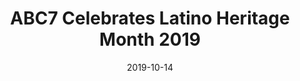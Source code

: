 ---
title: "ABC7 Celebrates Latino Heritage Month 2019"
date: 2019-10-14
image: "/assets/img/news/2019-10-14-heritage-month.jpg"
description: "Latino Heritage Month is here and to celebrate we are highlighting Latino organizations, people and culture from the Bay Area all month!"
link: https://abc7news.com/community-events/abc7-celebrates-latino-heritage-month-2019/5538011/
---